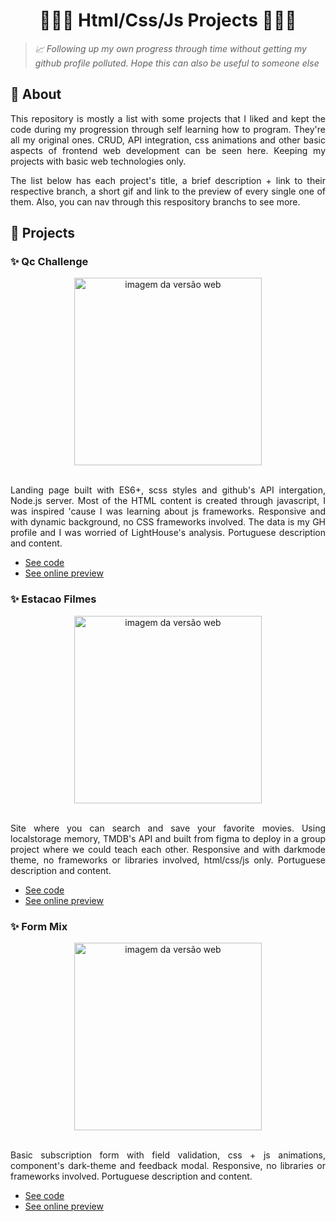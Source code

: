 # <h1 align="center">👩🏻‍💻 Html/Css/Js Projects 👩🏻‍💻</h1>

> _📈 Following up my own progress through time without getting my github profile polluted. Hope this can also be useful to someone else_

## :pushpin: About

<p align="justify">
This repository is mostly a list with some projects that I liked and kept the code during my progression through self learning how to program. They're all my original ones. CRUD, API integration, css animations and other basic aspects of frontend web development can be seen here. Keeping my projects with basic web technologies only.
</p>

<p align="justify">
The list below has each project's title, a brief description + link to their respective branch, a short gif and link to the preview of every single one of them. Also, you can nav through this respository branchs to see more.
</p>


## 📜 Projects

### ✨ Qc Challenge
<div align="center">
<img src="https://user-images.githubusercontent.com/66320795/121815024-85d66a80-cc4a-11eb-90dd-d66aeb1ced46.gif" height="300px" alt="imagem da versão web">
</div>
<br>
<p align="justify">
Landing page built with ES6+, scss styles and github's API intergation, Node.js server. Most of the HTML content is created through javascript, I was inspired 'cause I was learning about js frameworks. Responsive and with dynamic background, no CSS frameworks involved. The data is my GH profile and I was worried of LightHouse's analysis. Portuguese description and content.
</p>

- [See code](https://github.com/marianasmmattos/html-css-js-projects/tree/qc-challenge)
- [See online preview](https://qc-challenge.herokuapp.com/)

### ✨ Estacao Filmes
<div align="center">
<img src="https://user-images.githubusercontent.com/66320795/121816701-7e678f00-cc53-11eb-97d1-418ebc166f3e.gif" height="300px" alt="imagem da versão web">
</div>
<br>
<p align="justify">
Site where you can search and save your favorite movies. Using localstorage memory, TMDB's API and built from figma to deploy in a group project where we could teach each other. Responsive and with darkmode theme, no frameworks or libraries involved, html/css/js only. Portuguese description and content.
</p>

- [See code](https://github.com/marianasmmattos/html-css-js-projects/tree/estacao-filmes)
- [See online preview](https://estacao-filmes.netlify.app/)

### ✨ Form Mix
<div align="center">
<img src="https://user-images.githubusercontent.com/66320795/121817271-ae646180-cc56-11eb-964d-e3654a307682.gif" height="300px" alt="imagem da versão web">
</div>
<br>
<p align="justify">
Basic subscription form with field validation, css + js animations, component's dark-theme and feedback modal. Responsive, no libraries or frameworks involved. Portuguese description and content.
</p>

- [See code](https://github.com/marianasmmattos/html-css-js-projects/tree/form-mix)
- [See online preview](https://form-mix.netlify.app/)